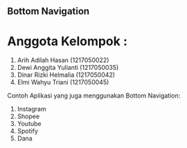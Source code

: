 ## Bottom Navigation
# Anggota Kelompok :
1. Arih Adilah Hasan (1217050022)
2. Dewi Anggita Yulianti (1217050035)
3. Dinar Rizki Helmalia (1217050042)
4. Elmi Wahyu Triani (1217050045)

Contoh Aplikasi yang juga menggunakan Bottom Navigation:
1. Instagram
2. Shopee
3. Youtube
4. Spotify
5. Dana
